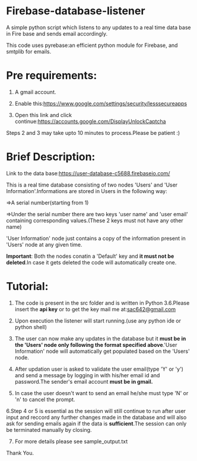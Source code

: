 # Firebase-database-listener
A simple python script which listens to any updates to a real time data base in Fire base and sends email accordingly.

This code uses pyrebase:an efficient python module for Firebase, and smtplib for emails.

# Pre requirements:
1. A gmail account.

2. Enable this:https://www.google.com/settings/security/lesssecureapps

3. Open this link and click continue:https://accounts.google.com/DisplayUnlockCaptcha

Steps 2 and 3 may take upto 10 minutes to process.Please be patient :)


# Brief Description:
Link to the data base:https://user-database-c5688.firebaseio.com/

This is a real time database consisting of two nodes 'Users' and 'User Information'.Informations are stored in Users in the following way:

=>A serial number(starting from 1)

=>Under the serial number there are two keys 'user name' and 'user email' containing corresponding values.(These 2 keys must not have any other name)

'User Information' node just contains a copy of the information present in 'Users' node at any given time.

**Important**: Both the nodes conatin a 'Default' key and **it must not be deleted**.In case it gets deleted the code will automatically create one.

# Tutorial:
1. The code is present in the src folder and is written in Python 3.6.Please insert the **api key** or to get the key mail me at:sac642@gmail.com

2. Upon execution the listener will start running.(use any python ide or python shell)

3. The user can now make any updates in the database but it **must be in the 'Users' node only following the format specified above**.'User Information' node will automatically get populated based on the 'Users' node.

4. After updation user is asked to validate the user email(type 'Y' or 'y') and send a message by logging in with his/her email id and password.The sender's email account **must be in gmail.**

5. In case the user doesn't want to send an email he/she must type 'N' or 'n' to cancel the prompt.

6.Step 4 or 5 is essential as the session will still continue to run after user input and reccord any further changes made in the database and will also ask for sending emails again if the data is **sufficient**.The session can only be terminated manually by closing.

7. For more details please see sample_output.txt


Thank You.


